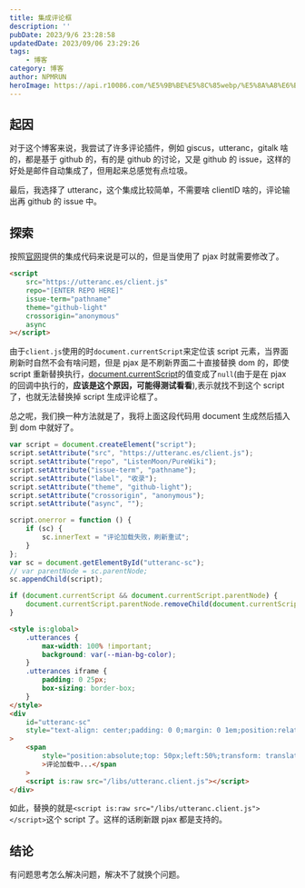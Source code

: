 ```yaml
---
title: 集成评论框
description: ''
pubDate: 2023/9/6 23:28:58
updatedDate: 2023/09/06 23:29:26
tags:
    - 博客
category: 博客
author: NPMRUN
heroImage: https://api.r10086.com/%E5%9B%BE%E5%8C%85webp/%E5%8A%A8%E6%BC%AB%E7%BB%BC%E5%90%882/68977019_p01.webp
---
```


## 起因

对于这个博客来说，我尝试了许多评论插件，例如 giscus，utteranc，gitalk 啥的，都是基于 github 的，有的是 github 的讨论，又是 github 的 issue，这样的好处是邮件自动集成了，但用起来总感觉有点垃圾。

最后，我选择了 utteranc，这个集成比较简单，不需要啥 clientID 啥的，评论输出再 github 的 issue 中。

## 探索

按照[官网](https://utteranc.es/)提供的集成代码来说是可以的，但是当使用了 pjax 时就需要修改了。

```html
<script
    src="https://utteranc.es/client.js"
    repo="[ENTER REPO HERE]"
    issue-term="pathname"
    theme="github-light"
    crossorigin="anonymous"
    async
></script>
```

由于`client.js`使用的时`document.currentScript`来定位该 script 元素，当界面刷新时自然不会有啥问题，但是 pjax 是不刷新界面二十直接替换 dom 的，即使 script 重新替换执行，[document.currentScript](https://developer.mozilla.org/zh-CN/docs/Web/API/Document/currentScript)的值变成了`null`(由于是在 pjax 的回调中执行的，**应该是这个原因，可能得测试看看**),表示就找不到这个 script 了，也就无法替换掉 script 生成评论框了。

总之呢，我们换一种方法就是了，我将上面这段代码用 document 生成然后插入到 dom 中就好了。

```js 静态文件：\libs\utteranc.client.js
var script = document.createElement("script");
script.setAttribute("src", "https://utteranc.es/client.js");
script.setAttribute("repo", "ListenMoon/PureWiki");
script.setAttribute("issue-term", "pathname");
script.setAttribute("label", "收录");
script.setAttribute("theme", "github-light");
script.setAttribute("crossorigin", "anonymous");
script.setAttribute("async", "");

script.onerror = function () {
    if (sc) {
        sc.innerText = "评论加载失败，刷新重试";
    }
};
var sc = document.getElementById("utteranc-sc");
// var parentNode = sc.parentNode;
sc.appendChild(script);

if (document.currentScript && document.currentScript.parentNode) {
    document.currentScript.parentNode.removeChild(document.currentScript);
}
```

```html 界面上集成
<style is:global>
    .utterances {
        max-width: 100% !important;
        background: var(--mian-bg-color);
    }
    .utterances iframe {
        padding: 0 25px;
        box-sizing: border-box;
    }
</style>
<div
    id="utteranc-sc"
    style="text-align: center;padding: 0 0;margin: 0 1em;position:relative;min-height: 100px;margin-top:1em;"
>
    <span
        style="position:absolute;top: 50px;left:50%;transform: translateX(-50%);"
        >评论加载中...</span
    >
    <script is:raw src="/libs/utteranc.client.js"></script>
</div>
```

如此，替换的就是`<script is:raw src="/libs/utteranc.client.js"></script>`这个 script 了。这样的话刷新跟 pjax 都是支持的。

## 结论

有问题思考怎么解决问题，解决不了就换个问题。

